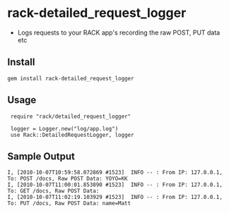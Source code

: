 rack-detailed_request_logger
============================
* Logs requests to your RACK app's recording the raw POST, PUT data etc

Install
-------
    gem install rack-detailed_request_logger

Usage
-----
     require "rack/detailed_request_logger"
     
     logger = Logger.new("log/app.log")
     use Rack::DetailedRequestLogger, logger
     
Sample Output
-------------
    I, [2010-10-07T10:59:58.072869 #1523]  INFO -- : From IP: 127.0.0.1, To: POST /docs, Raw POST Data: YOYO=KK
    I, [2010-10-07T11:00:01.853890 #1523]  INFO -- : From IP: 127.0.0.1, To: GET /docs, Raw POST Data:
    I, [2010-10-07T11:02:19.103929 #1523]  INFO -- : From IP: 127.0.0.1, To: PUT /docs, Raw POST Data: name=Matt